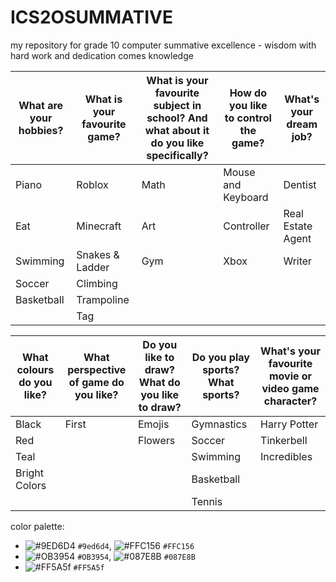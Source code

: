 # ICS2OSUMMATIVE
my repository for grade 10 computer summative
excellence -
  wisdom 
  with hard work and dedication comes knowledge


What are your hobbies? | What is your favourite game? | What is your favourite subject in school? And what about it do you like specifically? | How do you like to control the game? | What's your dream job?|
-------------------|----------------------------------|-------------------------------------------------------------------------------------------------|--------------------------------------|-----------------------|
Piano|Roblox|Math|Mouse and Keyboard|Dentist|
Eat|Minecraft|Art|Controller|Real Estate Agent|
Swimming|Snakes & Ladder|Gym|Xbox|Writer|
Soccer|Climbing| | | |
Basketball|Trampoline| | | |
| |Tag| | | |

What colours do you like? | What perspective of game do you like? | Do you like to draw? What do you like to draw? | Do you play sports? What sports? | What's your favourite movie or video game character?|
--------------------------|---------------------------------------|------------------------------------------------|-----------------------------------|-----------------------------------------------------|
Black|First|Emojis|Gymnastics|Harry Potter|
Red| |Flowers|Soccer|Tinkerbell|
Teal| | |Swimming|Incredibles|
Bright Colors| | |Basketball| |
| | | |Tennis| |

color palette:
- ![#9ED6D4](https://placehold.it/15/9ed6d4/000000?text=+) `#9ed6d4`, ![#FFC156](https://placehold.it/15/FFC156/000000?text=+) `#FFC156`
- ![#OB3954](https://placehold.it/15/OB3954/000000?text=+) `#OB3954`, ![#087E8B](https://placehold.it/15/087E8B/000000?text=+) `#087E8B`
- ![#FF5A5f](https://placehold.it/15/FF5A5f000000?text=+) `#FF5A5f`
